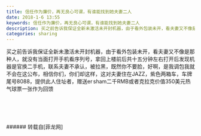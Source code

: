 ```yaml
---
title: 信任作为廉价，再无良心可谓，有谁能找到她夫妻二人
date: 2018-1-6 13:55
keywords: 信任作为廉价，再无良心可谓，有谁能找到她夫妻二人
description: 买之前告诉我保证全新未激活未开封机器，由于看外包装未开，看夫妻又不像是那种人，就没有当面打开手机看序列号，拿回上楼前后共十五分钟左右打开后发现机器是官换二手机，联系夫妻不承认，被拉黑，既然你不要脸，好啊，是我调包我就不会在这公布，相信你们，你们却这样，这对夫妻住在JAZZ，紫色两箱车，车牌尾号8088，提供此人住址者，赠送er sham二千RMB或者克拉克价值350美元热气球票一张作为回馈
categories: sharing
---
```

<td class="t_f" id="postmessage_1077514">

买之前告诉我保证全新未激活未开封机器，由于看外包装未开，看夫妻又不像是那种人，就没有当面打开手机看序列号，拿回上楼前后共十五分钟左右打开后发现机器是官换二手机，联系夫妻不承认，被拉黑，既然你不要脸，好啊，是我调包我就不会在这公布，相信你们，你们却这样，这对夫妻住在JAZZ，紫色两箱车，车牌尾号8088，提供此人住址者，赠送er sham二千RMB或者克拉克价值350美元热气球票一张作为回馈<br/>
<img alt="" border="0" class="zoom" data-cf-modified-d20bbbae6c28e3e405b324ce-="" file="http://www.flw.ph/data/appbyme/upload/image/201801/06/a2psHCNN00qt.jpg" id="aimg_NOrCr" lazyloadthumb="1" onclick="" onmouseover="" src="http://www.flw.ph/data/appbyme/upload/image/201801/06/a2psHCNN00qt.jpg"/><br/>
<br/>
<img alt="" border="0" class="zoom" data-cf-modified-d20bbbae6c28e3e405b324ce-="" file="http://www.flw.ph/data/appbyme/upload/image/201801/06/ZcJ2MOZN20se.jpg" id="aimg_ZeZuK" lazyloadthumb="1" onclick="" onmouseover="" src="http://www.flw.ph/data/appbyme/upload/image/201801/06/ZcJ2MOZN20se.jpg"/><br/>
<br/>
<img alt="" border="0" class="zoom" data-cf-modified-d20bbbae6c28e3e405b324ce-="" file="http://www.flw.ph/data/appbyme/upload/image/201801/06/5rghdd2EXyVp.jpg" id="aimg_lFO34" lazyloadthumb="1" onclick="" onmouseover="" src="http://www.flw.ph/data/appbyme/upload/image/201801/06/5rghdd2EXyVp.jpg"/><br/>
<br/>
<img alt="" border="0" class="zoom" data-cf-modified-d20bbbae6c28e3e405b324ce-="" file="http://www.flw.ph/data/appbyme/upload/image/201801/06/3Ke3Qdw2wOuD.jpg" id="aimg_D1KGp" lazyloadthumb="1" onclick="" onmouseover="" src="http://www.flw.ph/data/appbyme/upload/image/201801/06/3Ke3Qdw2wOuD.jpg"/><br/>
<br/>
</td>
###### 转载自[菲龙网]